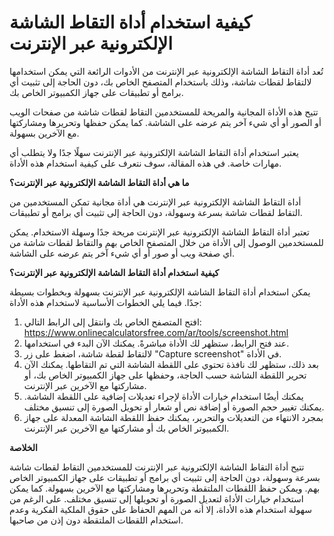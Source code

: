 كيفية استخدام أداة التقاط الشاشة الإلكترونية عبر الإنترنت
=========================================================

تُعد أداة التقاط الشاشة الإلكترونية عبر الإنترنت من الأدوات الرائعة التي يمكن استخدامها لالتقاط لقطات شاشة، وذلك باستخدام المتصفح الخاص بك، دون الحاجة إلى تثبيت أي برامج أو تطبيقات على جهاز الكمبيوتر الخاص بك.

تتيح هذه الأداة المجانية والمريحة للمستخدمين التقاط لقطات شاشة من صفحات الويب أو الصور أو أي شيء آخر يتم عرضه على الشاشة. كما يمكن حفظها وتحريرها ومشاركتها مع الآخرين بسهولة.

يعتبر استخدام أداة التقاط الشاشة الإلكترونية عبر الإنترنت سهلًا جدًا ولا يتطلب أي مهارات خاصة. في هذه المقالة، سوف نتعرف على كيفية استخدام هذه الأداة.

**ما هي أداة التقاط الشاشة الإلكترونية عبر الإنترنت؟**

أداة التقاط الشاشة الإلكترونية عبر الإنترنت هي أداة مجانية تمكن المستخدمين من التقاط لقطات شاشة بسرعة وسهولة، دون الحاجة إلى تثبيت أي برامج أو تطبيقات.

تعتبر أداة التقاط الشاشة الإلكترونية عبر الإنترنت مريحة جدًا وسهلة الاستخدام. يمكن للمستخدمين الوصول إلى الأداة من خلال المتصفح الخاص بهم والتقاط لقطات شاشة من أي صفحة ويب أو صور أو أي شيء آخر يتم عرضه على الشاشة.

**كيفية استخدام أداة التقاط الشاشة الإلكترونية عبر الإنترنت؟**

يمكن استخدام أداة التقاط الشاشة الإلكترونية عبر الإنترنت بسهولة وبخطوات بسيطة جدًا. فيما يلي الخطوات الأساسية لاستخدام هذه الأداة:

1. افتح المتصفح الخاص بك وانتقل إلى الرابط التالي: <https://www.onlinecalculatorsfree.com/ar/tools/screenshot.html>
2. عند فتح الرابط، ستظهر لك الأداة مباشرةً. يمكنك الآن البدء في استخدامها.
3. لالتقاط لقطة شاشة، اضغط على زر "Capture screenshot" في الأداة.
4. بعد ذلك، ستظهر لك نافذة تحتوي على اللقطة الشاشة التي تم التقاطها. يمكنك الآن تحرير اللقطة الشاشة حسب الحاجة، وحفظها على جهاز الكمبيوتر الخاص بك، أو مشاركتها مع الآخرين عبر الإنترنت.
5. يمكنك أيضًا استخدام خيارات الأداة لإجراء تعديلات إضافية على اللقطة الشاشة. يمكنك تغيير حجم الصورة أو إضافة نص أو شعار أو تحويل الصورة إلى تنسيق مختلف.
6. بمجرد الانتهاء من التعديلات والتحرير، يمكنك حفظ اللقطة الشاشة المعدلة على جهاز الكمبيوتر الخاص بك أو مشاركتها مع الآخرين عبر الإنترنت.

**الخلاصة**

تتيح أداة التقاط الشاشة الإلكترونية عبر الإنترنت للمستخدمين التقاط لقطات شاشة بسرعة وسهولة، دون الحاجة إلى تثبيت أي برامج أو تطبيقات على جهاز الكمبيوتر الخاص بهم. ويمكن حفظ اللقطات الملتقطة وتحريرها ومشاركتها مع الآخرين بسهولة. كما يمكن استخدام خيارات الأداة لتعديل الصورة أو تحويلها إلى تنسيق مختلف. على الرغم من سهولة استخدام هذه الأداة، إلا أنه من المهم الحفاظ على حقوق الملكية الفكرية وعدم استخدام اللقطات الملتقطة دون إذن من صاحبها.